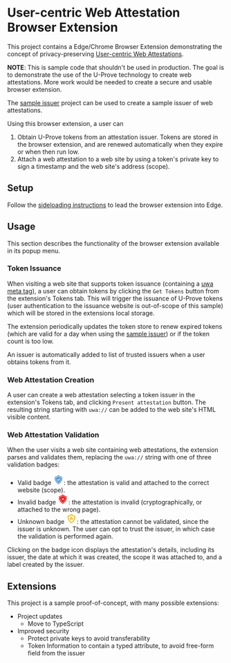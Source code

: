 # User-centric Web Attestation Browser Extension

This project contains a Edge/Chrome Browser Extension demonstrating the concept of privacy-preserving [User-centric Web Attestations](../doc/uwa-spec.md).

**NOTE**: This is sample code that shouldn't be used in production. The goal is to demonstrate the use of the U-Prove technology to create web attestations. More work would be needed to create a secure and usable browser extension.

The [sample issuer](../sample-issuer/README.md) project can be used to create a sample issuer of web attestations.

Using this browser extension, a user can
1. Obtain U-Prove tokens from an attestation issuer. Tokens are stored in the browser extension, and are renewed automatically when they expire or when then run low.
2. Attach a web attestation to a web site by using a token's private key to sign a timestamp and the web site's address (scope).

## Setup

Follow the [sideloading instructions](https://learn.microsoft.com/en-us/microsoft-edge/extensions-chromium/getting-started/extension-sideloading) to lead the browser extension into Edge.

## Usage

This section describes the functionality of the browser extension available in its popup menu.

### Token Issuance

When visiting a web site that supports token issuance (containing a [uwa meta tag](../doc/uwa-spec.md#issuance)), a user can obtain tokens by clicking the `Get Tokens` button from the extension's Tokens tab. This will trigger the issuance of U-Prove tokens (user authentication to the issuance website is out-of-scope of this sample) which will be stored in the extensions local storage.

The extension periodically updates the token store to renew expired tokens (which are valid for a day when using the [sample issuer](../sample-issuer/README.md)) or if the token count is too low.

An issuer is automatically added to list of trusted issuers when a user obtains tokens from it.

### Web Attestation Creation

A user can create a web attestation selecting a token issuer in the extension's Tokens tab, and clicking `Present attestation` button. The resulting string starting with `uwa://` can be added  to the web site's HTML visible content.

### Web Attestation Validation

When the user visits a web site containing web attestations, the extension parses and validates them, replacing the `uwa://` string with one of three validation badges:
* Valid badge <img src="./icons/checkmark.svg" alt="valid badge" title="valid badge" width="25" />: the attestation is valid and attached to the correct website (scope).
* Invalid badge <img src="./icons/invalid.svg" alt="invalid badge" title="invalid badge" width="25" />: the attestation is invalid (cryptographically, or attached to the wrong page).
* Unknown badge <img src="./icons/warning.svg" alt="unknown badge" title="unknown badge" width="25" />: the attestation cannot be validated, since the issuer is unknown. The user can opt to trust the issuer, in which case the validation is performed again.

Clicking on the badge icon displays the attestation's details, including its issuer, the date at which it was created, the scope it was attached to, and a label created by the issuer.

## Extensions

This project is a sample proof-of-concept, with many possible extensions:
* Project updates
  * Move to TypeScript
* Improved security
  * Protect private keys to avoid transferability
  * Token Information to contain a typed attribute, to avoid free-form field from the issuer

